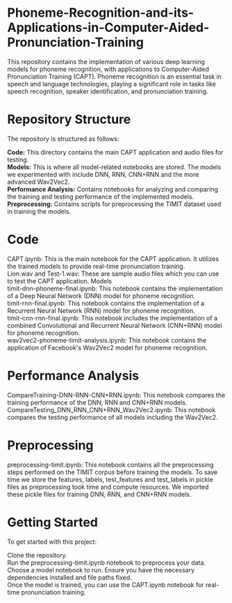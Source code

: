 # Phoneme-Recognition-and-its-Applications-in-Computer-Aided-Pronunciation-Training

This repository contains the implementation of various deep learning models for phoneme recognition, with applications to Computer-Aided Pronunciation Training (CAPT). Phoneme recognition is an essential task in speech and language technologies, playing a significant role in tasks like speech recognition, speaker identification, and pronunciation training.

# Repository Structure
The repository is structured as follows:

**Code:** This directory contains the main CAPT application and audio files for testing.<br>
**Models:** This is where all model-related notebooks are stored. The models we experimented with include DNN, RNN, CNN+RNN and the more advanced Wav2Vec2.<br>
**Performance Analysis:** Contains notebooks for analyzing and comparing the training and testing performance of the implemented models.<br>
**Preprocessing:** Contains scripts for preprocessing the TIMIT dataset used in training the models.<br>

# Code
CAPT.ipynb: This is the main notebook for the CAPT application. It utilizes the trained models to provide real-time pronunciation training.<br>
Lion.wav and Test-1.wav: These are sample audio files which you can use to test the CAPT application.
Models<br>
timit-dnn-phoneme-final.ipynb: This notebook contains the implementation of a Deep Neural Network (DNN) model for phoneme recognition.<br>
timit-rnn-final.ipynb: This notebook contains the implementation of a Recurrent Neural Network (RNN) model for phoneme recognition.<br>
timit-cnn-rnn-final.ipynb: This notebook includes the implementation of a combined Convolutional and Recurrent Neural Network (CNN+RNN) model for phoneme recognition.<br>
wav2vec2-phoneme-timit-analysis.ipynb: This notebook contains the application of Facebook's Wav2Vec2 model for phoneme recognition.<br>

# Performance Analysis
CompareTraining-DNN-RNN-CNN+RNN.ipynb: This notebook compares the training performance of the DNN, RNN and CNN+RNN models.<br>
CompareTesting_DNN_RNN_CNN+RNN_Wav2Vec2.ipynb: This notebook compares the testing performance of all models including the Wav2Vec2.<br>

# Preprocessing
preprocessing-timit.ipynb: This notebook contains all the preprocessing steps performed on the TIMIT corpus before training the models. To save time we store the features, labels, test_features and test_labels in pickle files as preprocessing took time and compute resources. We imported these pickle files for training DNN, RNN, and CNN+RNN models.

# Getting Started
To get started with this project:<br>

Clone the repository.<br>
Run the preprocessing-timit.ipynb notebook to preprocess your data.<br>
Choose a model notebook to run. Ensure you have the necessary dependencies installed and file paths fixed.<br>
Once the model is trained, you can use the CAPT.ipynb notebook for real-time pronunciation training.<br>

